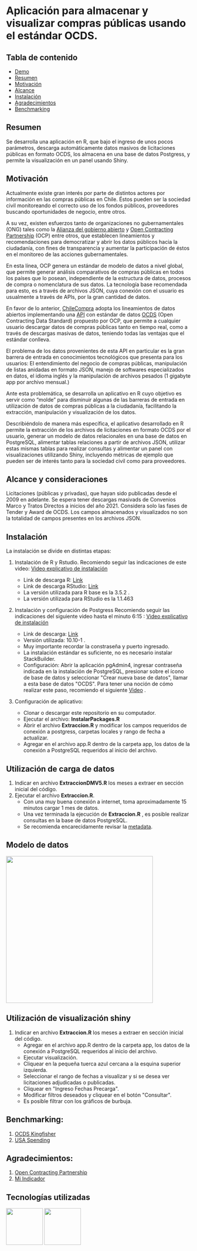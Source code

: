 ﻿# Aplicación para almacenar y visualizar compras públicas usando el estándar OCDS.

## Tabla de contenido
  * [Demo](#demo)
  * [Resumen](#resumen)
  * [Motivación](#motivación)
  * [Alcance](#alcance)
  * [Instalación](#instalación)
  * [Agradecimientos](#agradecimientos)
  * [Benchmarking](#benchmarking)

## Resumen
Se desarrolla una aplicación en R, que bajo el ingreso de unos pocos parámetros, descarga automáticamente datos masivos de licitaciones públicas en formato OCDS, los almacena en una base de datos Postgress, y permite la visualización en un panel usando Shiny.

## Motivación
Actualmente existe gran interés por parte de distintos actores por información en las compras públicas en Chile. Éstos pueden ser la sociedad civil monitoreando el correcto uso de los fondos públicos, proveedores buscando oportunidades de negocio, entre otros.

A su vez, existen esfuerzos tanto de organizaciones no gubernamentales (ONG) tales como la [Alianza del gobierno abierto](https://www.opengovpartnership.org/)  y [Open Contracting Partnership](https://www.open-contracting.org/es/) (OCP) entre otros, que establecen lineamientos y recomendaciones para democratizar y abrir los datos públicos hacia la ciudadanía, con fines de transparencia y aumentar la participación de éstos en el monitoreo de las acciones gubernamentales.

En esta línea, OCP genera un estándar de modelo de datos a nivel global, que permite generar análisis comparativos de compras públicas en todos los países que lo posean, independiente de la estructura de datos, procesos de compra o nomenclatura de sus datos. La tecnología base recomendada para esto, es a través de archivos JSON, cuya conexión con el usuario es usualmente a través de APIs, por la gran cantidad de datos. 

En favor de lo anterior, [ChileCompra](https://www.chilecompra.cl/) adopta los lineamientos de datos abiertos implementando una [API](https://desarrolladores.mercadopublico.cl/) con estándar de datos [OCDS](https://standard.open-contracting.org/latest/es/) (Open Contracting Data Standard) propuesto por OCP, que permite a cualquier usuario descargar datos de compras públicas tanto en tiempo real, como a través de descargas masivas de datos, teniendo todas las ventajas que el estándar conlleva.

El problema de los datos provenientes de esta API en particular es la gran barrera de entrada en conocimientos tecnológicos que presenta para los usuarios: El entendimiento del negocio de compras públicas, manipulación de listas anidadas en formato JSON, manejo de softwares especializados en datos, el idioma inglés y la manipulación de archivos pesados (1 gigabyte app por archivo mensual.) 

Ante esta problemática, se desarrolla un aplicativo en R cuyo objetivo es servir como “molde” para disminuir algunas de las barreras de entrada en utilización de datos de compras públicas a la ciudadanía, facilitando la extracción, manipulación y visualización de los datos. 

Describiéndolo de manera más específica, el aplicativo desarrollado en R permite la extracción de los archivos de licitaciones en formato OCDS por el usuario, generar un modelo de datos relacionales en una base de datos en PostgreSQL, alimentar tablas relaciones a partir de archivos JSON, utilizar estas mismas tablas para realizar consultas y alimentar un panel con visualizaciones utilizando Shiny, incluyendo métricas de ejemplo que pueden ser de interés tanto para la sociedad civil como para proveedores.

## Alcance y consideraciones
Licitaciones (públicas y privadas), que hayan sido publicadas desde el 2009 en adelante. Se espera tener descargas masivads de Convenios Marco y Tratos Directos a inicios del año 2021.
Considera solo las fases de Tender y Award de OCDS.
Los campos almacenados y visualizados no son la totalidad de campos presentes en los archivos JSON.

## Instalación
La instalación se divide en distintas etapas:
1. Instalación de R y Rstudio. 
Recomiendo seguir las indicaciones de este video:
[Video explicativo de instalación](https://www.youtube.com/watch?v=rxsE3Uc_bnU)
	- Link de descarga R: [Link](https://www.r-project.org/)
	- Link de descarga RStudio: [Link](https://rstudio.com/products/rstudio/download/#download)
    - La versión utilizada para R base es la 3.5.2 .
    - La versión utilizada para RStudio es la 1.1.463

2. Instalación y configuración de Postgress
Recomiendo seguir las indicaciones del siguiente video hasta el minuto 6:15 :
[Video explicativo de instalación](https://www.youtube.com/watch?v=cHGaDfzJyY4)
    - Link de descarga: [Link](https://www.postgresql.org/download/)
    - Versión utilizada: 10.10-1 .
    - Muy importante recordar la constraseña y puerto ingresado.
    - La instalación estándar es suficiente, no es necesario instalar StackBuilder.
	- Configuración: Abrir la aplicación pgAdmin4, ingresar contraseña indicada en la instalación de PostgreSQL, presionar sobre el ícono de base de datos y seleccionar "Crear nueva base de datos", llamar a esta base de datos "OCDS". Para tener una noción de cómo realizar este paso, recomiendo el siguiente [Video](https://www.youtube.com/watch?v=BW8Sr_ueSJI) .

3. Configuración de aplicativo:
    - Clonar o descargar este repositorio en su computador.
	- Ejecutar el archivo: __InstalarPackages.R__
	- Abrir el archivo __Extraccion.R__ y modificar los campos requeridos de conexión a postgress, carpetas locales y rango de fecha a actualizar.
	- Agregar en el archivo app.R dentro de la carpeta app, los datos de la conexión a PostgreSQL requeridos al inicio del archivo.
	
## Utilización de carga de datos
1. Indicar en archivo __ExtraccionDMV5.R__ los meses a extraer en sección inicial del código.
2. Ejecutar el archivo  __Extraccion.R__.
      - Con una muy buena conexión a internet, toma aproximadamente 15 minutos cargar 1 mes de datos.
	  - Una vez terminada la ejecución de __Extraccion.R__ , es posible realizar consultas en la base de datos PostgreSQL.
	  - Se recomienda encarecidamente revisar la [metadata](https://github.com/DCCP-Hugo/MercadoPublicoOCDS/blob/master/Metadata.csv).
		

## Modelo de datos
[<img target="_blank" src="https://github.com/DCCP-Hugo/MercadoPublicoOCDS/blob/master/Im%C3%A1genes/Modelo%20datos.png" width=400>](https://github.com/DCCP-Hugo/MercadoPublicoOCDS/blob/master/Im%C3%A1genes/Modelo%20datos.png)


## Utilización de visualización shiny
1. Indicar en archivo __Extraccion.R__ los meses a extraer en sección inicial del código.	  
	- Agregar en el archivo app.R dentro de la carpeta app, los datos de la conexión a PostgreSQL requeridos al inicio del archivo.
	- Ejecutar visualización.
	- Cliquear en la pequeña tuerca azul cercana a la esquina superior izquierda.
	- Seleccionar el rango de fechas a visualizar y si se desea ver licitaciones adjudicadas o publicadas.
	- Cliquear en "Ingreso Fechas Precarga".
	- Modificar filtros deseados y cliquear en el botón "Consultar".
	- Es posible filtrar con los gráficos de burbuja.

## Benchmarking:
1. [OCDS Kingfisher](https://ocdsdeploy.readthedocs.io/en/latest/use/kingfisher.html)
2. [USA Spending](https://www.usaspending.gov/)

## Agradecimientos:
1. [Open Contracting Partnership](https://www.open-contracting.org/es)
2. [Mi Indicador](https://mindicador.cl)

## Tecnologías utilizadas

[<img target="_blank" src="https://www.r-project.org/logo/Rlogo.svg" width=100>](https://r-project.org/) [<img target="_blank" src="https://wiki.postgresql.org/images/a/a4/PostgreSQL_logo.3colors.svg" width=100>](https://postgresql.org/) 





    